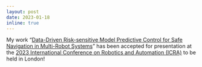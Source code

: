 ```yaml
---
layout: post
date: 2023-01-18
inline: true
---
```


My work “[Data-Driven Risk-sensitive Model Predictive Control for Safe Navigation in Multi-Robot Systems](https://arxiv.org/abs/2209.07793)” has been accepted for presentation at the [2023 International Conference on Robotics and Automation (ICRA)](https://www.icra2023.org/) to be held in London!